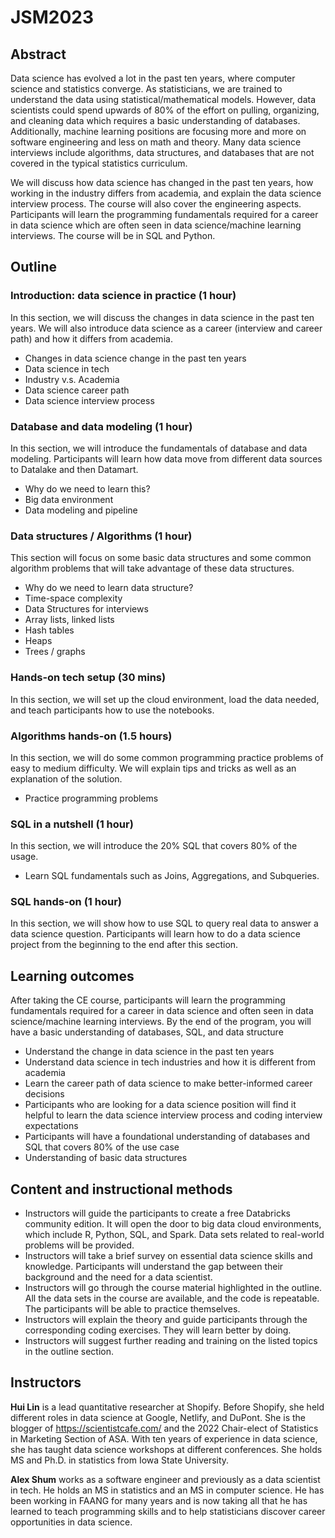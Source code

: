 # JSM2023

## Abstract

Data science has evolved a lot in the past ten years, where computer science and statistics converge. As statisticians, we are trained to understand the data using statistical/mathematical models. However, data scientists could spend upwards of 80% of the effort on pulling, organizing, and cleaning data which requires a basic understanding of databases. Additionally, machine learning positions are focusing more and more on software engineering and less on math and theory.  Many data science interviews include algorithms, data structures, and databases that are not covered in the typical statistics curriculum.  

We will discuss how data science has changed in the past ten years, how working in the industry differs from academia, and explain the data science interview process. The course will also cover the engineering aspects. Participants will learn the programming fundamentals required for a career in data science which are often seen in data science/machine learning interviews. The course will be in SQL and Python.

## Outline

### Introduction: data science in practice (1 hour)

In this section, we will discuss the changes in data science in the past ten years. We will also introduce data science as a career (interview and career path) and how it differs from academia.
- Changes in data science change in the past ten years
- Data science in tech 
- Industry v.s. Academia
- Data science career path
- Data science interview process

### Database and data modeling (1 hour)

In this section, we will introduce the fundamentals of database and data modeling. Participants will learn how data move from different data sources to Datalake and then Datamart. 
- Why do we need to learn this?
- Big data environment
- Data modeling and pipeline

### Data structures / Algorithms (1 hour)

This section will focus on some basic data structures and some common algorithm problems that will take advantage of these data structures.
- Why do we need to learn data structure?
- Time-space complexity
- Data Structures for interviews
- Array lists, linked lists
- Hash tables
- Heaps
- Trees / graphs

### Hands-on tech setup (30 mins)

In this section, we will set up the cloud environment, load the data needed, and teach participants how to use the notebooks.

### Algorithms hands-on (1.5 hours)

In this section, we will do some common programming practice problems of easy to medium difficulty.  We will explain tips and tricks as well as an explanation of the solution.
- Practice programming problems

### SQL in a nutshell (1 hour)

In this section, we will introduce the 20% SQL that covers 80% of the usage.
- Learn SQL fundamentals such as Joins, Aggregations, and Subqueries. 

### SQL hands-on (1 hour)

In this section, we will show how to use SQL to query real data to answer a data science question. Participants will learn how to do a data science project from the beginning to the end after this section. 

## Learning outcomes
After taking the CE course, participants will learn the programming fundamentals required for a career in data science and often seen in data science/machine learning interviews. By the end of the program, you will have a basic understanding of databases, SQL, and data structure

- Understand the change in data science in the past ten years
- Understand data science in tech industries and how it is different from academia
- Learn the career path of data science to make better-informed career decisions
- Participants who are looking for a data science position will find it helpful to learn the data science interview process and coding interview expectations 
- Participants will have a foundational understanding of databases and SQL that covers 80% of the use case
- Understanding of basic data structures

## Content and instructional methods

- Instructors will guide the participants to create a free Databricks community edition. It will open the door to big data cloud environments, which include R, Python, SQL, and Spark. Data sets related to real-world problems will be provided.
- Instructors will take a brief survey on essential data science skills and knowledge. Participants will understand the gap between their background and the need for a data scientist.
- Instructors will go through the course material highlighted in the outline. All the data sets in the course are available, and the code is repeatable. The participants will be able to practice themselves.
- Instructors will explain the theory and guide participants through the corresponding coding exercises. They will learn better by doing.
- Instructors will suggest further reading and training on the listed topics in the outline section.

## Instructors

**Hui Lin** is a lead quantitative researcher at Shopify. Before Shopify, she held different roles in data science at Google, Netlify, and DuPont. She is the blogger of https://scientistcafe.com/ and the 2022 Chair-elect of Statistics in Marketing Section of ASA. With ten years of experience in data science, she has taught data science workshops at different conferences. She holds MS and Ph.D. in statistics from Iowa State University.

**Alex Shum** works as a software engineer and previously as a data scientist in tech. He holds an MS in statistics and an MS in computer science. He has been working in FAANG for many years and is now taking all that he has learned to teach programming skills and to help statisticians discover career opportunities in data science.

